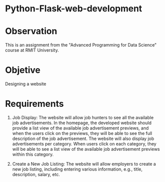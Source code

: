 # Python-Flask-web-development

# Observation

This is an assignment from the "Advanced Programming for Data Science" course at RMIT University. 

# Objetive

Designing a website 

# Requirements

1. Job Display: The website will allow job hunters to see all the available job advertisements. In the homepage, the developed website should provide a list view of the available job advertisement previews, and when the users click on the previews, they will be able to see the full description of the job advertisement. The website will also display job advertisements per category. When users click on each category, they will be able to see a list view of the available job advertisement previews within this category.
   
2. Create a New Job Listing: The website will allow employers to create a new job listing, including entering various information, e.g., title, description, salary, etc.


